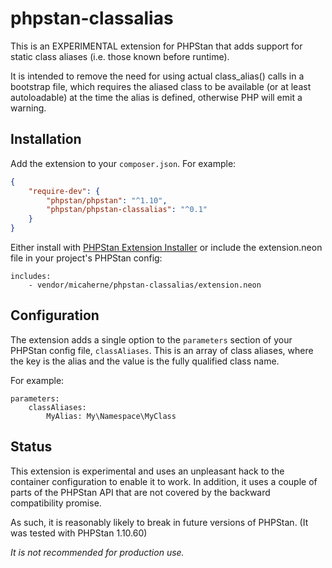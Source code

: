 # phpstan-classalias

This is an EXPERIMENTAL extension for PHPStan that adds support for static class aliases (i.e. those known before runtime).

It is intended to remove the need for using actual class_alias() calls in a bootstrap file, which requires the aliased class to be available (or at least autoloadable) at the time the alias is defined, otherwise PHP will emit a warning. 

## Installation

Add the extension to your `composer.json`. For example:

```json
{
    "require-dev": {
        "phpstan/phpstan": "^1.10",
        "phpstan/phpstan-classalias": "^0.1"
    }
}
```

Either install with [PHPStan Extension Installer](https://github.com/phpstan/extension-installer) or include the extension.neon file in your project's PHPStan config:

```neon
includes:
    - vendor/micaherne/phpstan-classalias/extension.neon
```

Configuration
-------------

The extension adds a single option to the `parameters` section of your PHPStan config file, `classAliases`. This is an array of class aliases, where the key is the alias and the value is the fully qualified class name.

For example:

```neon
parameters:
    classAliases:
        MyAlias: My\Namespace\MyClass
```

Status
------

This extension is experimental and uses an unpleasant hack to the container configuration to enable it to work. In addition, it uses a couple of parts of the PHPStan API that are not covered by the backward compatibility promise. 

As such, it is reasonably likely to break in future versions of PHPStan. (It was tested with PHPStan 1.10.60)

*It is not recommended for production use.*

